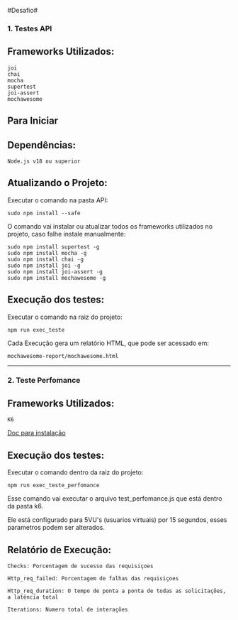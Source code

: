 #Desafio#
### 1. Testes API
 ## **Frameworks Utilizados:**

```
joi 
chai
mocha 
supertest
joi-assert 
mochawesome 
```

 ## Para Iniciar ##

 ## **Dependências:**
```
Node.js v18 ou superior
```
## **Atualizando o Projeto:**

Executar o comando na pasta API:
```
sudo npm install --safe
```
O comando vai instalar ou atualizar todos os frameworks utilizados no projeto, caso falhe instale manualmente:

```
sudo npm install supertest -g
sudo npm install mocha -g
sudo npm install chai -g
sudo npm install joi -g
sudo npm install joi-assert -g
sudo npm install mochawesome -g
```


## **Execução dos testes:**
Executar o comando na raiz do projeto:
```
npm run exec_teste
```

Cada Execução gera um relatório HTML, que pode ser acessado em:
```
mochawesome-report/mochawesome.html
```

 ______________________________________

 ### 2. Teste Perfomance
 ## **Frameworks Utilizados:**

```
K6 
```
[Doc para instalação](https://k6.io/docs/get-started/installation/)


## **Execução dos testes:**
Executar o comando dentro da raiz do projeto:
```
npm run exec_teste_perfomance
```

Esse comando vai executar o arquivo test_perfomance.js que está dentro da pasta k6.

Ele está configurado para 5VU's (usuarios virtuais) por 15 segundos, esses parametros podem ser alterados.

## **Relatório de Execução:**

```
Checks: Porcentagem de sucesso das requisiçoes  
```
```
Http_req_failed: Porcentagem de falhas das requisiçoes  
```
```
Http_req_duration: O tempo de ponta a ponta de todas as solicitações, a latência total
```
```
Iterations: Numero total de interações  
```
